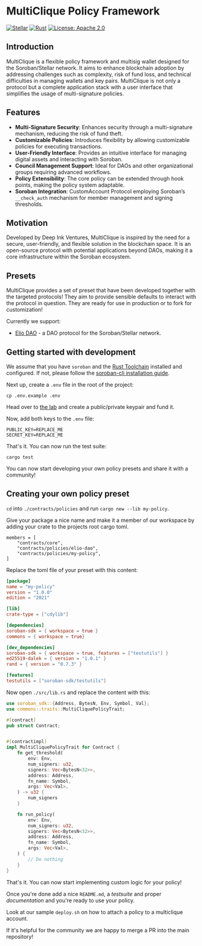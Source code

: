 # MultiClique Policy Framework

[![Stellar](https://img.shields.io/badge/Stellar-Compatible-brightgreen)](https://www.stellar.org/)
[![Rust](https://img.shields.io/badge/Rust-1.73.0-blue.svg)](https://www.rust-lang.org)
[![License: Apache 2.0](https://img.shields.io/badge/License-Apache%202.0-yellow.svg)](https://opensource.org/licenses/Apache-2.0)

## Introduction

MultiClique is a flexible policy framework and multisig wallet designed for the Soroban/Stellar network. It aims to enhance blockchain adoption by addressing challenges such as complexity, risk of fund loss, and technical difficulties in managing wallets and key pairs. MultiClique is not only a protocol but a complete application stack with a user interface that simplifies the usage of multi-signature policies.

## Features

- **Multi-Signature Security**: Enhances security through a multi-signature mechanism, reducing the risk of fund theft.
- **Customizable Policies**: Introduces flexibility by allowing customizable policies for executing transactions.
- **User-Friendly Interface**: Provides an intuitive interface for managing digital assets and interacting with Soroban.
- **Council Management Support**: Ideal for DAOs and other organizational groups requiring advanced workflows.
- **Policy Extensibility**: The core policy can be extended through hook points, making the policy system adaptable.
- **Soroban Integration**: CustomAccount Protocol employing Soroban’s `__check_auth` mechanism for member management and signing thresholds.

## Motivation

Developed by Deep Ink Ventures, MultiClique is inspired by the need for a secure, user-friendly, and flexible solution in the blockchain space. It is an open-source protocol with potential applications beyond DAOs, making it a core infrastructure within the Soroban ecosystem.

## Presets
MultiClique provides a set of preset that have been developed together with the targeted protocols! They aim to provide sensible defaults to interact with the protocol in question. They are ready for use in production or to fork for customization!

Currently we support:

- [Elio DAO](https://github.com/deep-ink-ventures/multiclique-protocol/tree/main/contracts/policies/elio-dao) - a DAO protocol for the Soroban/Stellar network.

## Getting started with development

We assume that you have `soroban` and the [Rust Toolchain](https://www.rust-lang.org/) installed and configured. If not, please follow the [soroban-cli installation guide](https://soroban.stellar.org/docs/getting-started/setup).

Next up, create a `.env` file in the root of the project:

```shell
cp .env.example .env
```

Head over to [the lab](https://laboratory.stellar.org/#account-creator?network=futurenet) and create a public/private keypair and fund it.

Now, add both keys to the `.env` file:

```shell
PUBLIC_KEY=REPLACE_ME
SECRET_KEY=REPLACE_ME
```

That's it. You can now run the test suite:

```shell
cargo test
```

You can now start developing your own policy presets and share it with a community!

## Creating your own policy preset
`cd` into `./contracts/policies` and run `cargo new --lib my-policy`.

Give your package a nice name and make it a member of our workspace by adding your crate to the projects root cargo toml.

```shell
members = [
    "contracts/core",
    "contracts/policies/elio-dao",
    "contracts/policies/my-policy",
]
```

Replace the toml file of your preset with this content:

```toml
[package]
name = "my-policy"
version = "1.0.0"
edition = "2021"

[lib]
crate-type = ["cdylib"]

[dependencies]
soroban-sdk = { workspace = true }
commons = { workspace = true}

[dev_dependencies]
soroban-sdk = { workspace = true, features = ["testutils"] }
ed25519-dalek = { version = "1.0.1" }
rand = { version = "0.7.3" }

[features]
testutils = ["soroban-sdk/testutils"]
```

Now open `./src/lib.rs` and replace the content with this:

```rust
use soroban_sdk::{Address, BytesN, Env, Symbol, Val};
use commons::traits::MultiCliquePolicyTrait;

#[contract]
pub struct Contract;


#[contractimpl]
impl MultiCliquePolicyTrait for Contract {
    fn get_threshold(
        env: Env,
        num_signers: u32,
        signers: Vec<BytesN<32>>,
        address: Address,
        fn_name: Symbol,
        args: Vec<Val>,
    ) -> u32 {
        num_signers
    }

    fn run_policy(
        env: Env,
        num_signers: u32,
        signers: Vec<BytesN<32>>,
        address: Address,
        fn_name: Symbol,
        args: Vec<Val>,
    ) {
        // Do nothing
    }
}
```

That's it. You can now start implementing custom logic for your policy!

Once you're done add a nice `README.md`, a *testsuite* and proper *documentation* and you're ready to use your policy.

Look at our sample `deploy.sh` on how to attach a policy to a multiclique account.

If it's helpful for the community we are happy to merge a PR into the main repository!